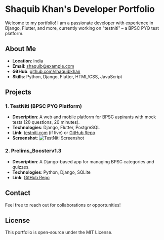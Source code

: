 # Shaquib Khan's Developer Portfolio

Welcome to my portfolio! I am a passionate developer with experience in Django, Flutter, and more, currently working on "testniti" – a BPSC PYQ test platform.

## About Me
- **Location**: India
- **Email**: shaquib@example.com
- **GitHub**: [github.com/shaquibkhan](https://github.com/shaquibkhan)
- **Skills**: Python, Django, Flutter, HTML/CSS, JavaScript

## Projects

### 1. TestNiti (BPSC PYQ Platform)
- **Description**: A web and mobile platform for BPSC aspirants with mock tests (20 questions, 20 minutes).
- **Technologies**: Django, Flutter, PostgreSQL
- **Link**: [testniti.com](https://testniti.com) (if live) or [GitHub Repo](https://github.com/shaquibkhan/testniti)
- **Screenshot**: ![TestNiti Screenshot](assets/testniti-screenshot.png)

### 2. Prelims_Boosterv1.3
- **Description**: A Django-based app for managing BPSC categories and quizzes.
- **Technologies**: Python, Django, SQLite
- **Link**: [GitHub Repo](https://github.com/shaquibkhan/Prelims_Boosterv1.3)

## Contact
Feel free to reach out for collaborations or opportunities!

## License
This portfolio is open-source under the MIT License.
